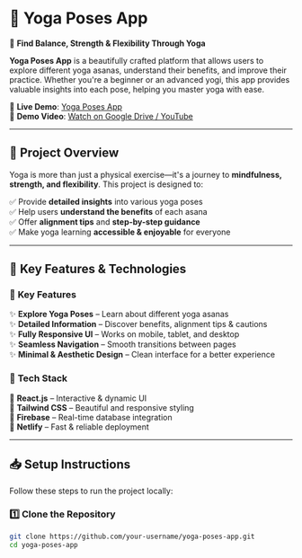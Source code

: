 # 🧘 Yoga Poses App  

🌿 **Find Balance, Strength & Flexibility Through Yoga**  

**Yoga Poses App** is a beautifully crafted platform that allows users to explore different yoga asanas, understand their benefits, and improve their practice. Whether you're a beginner or an advanced yogi, this app provides valuable insights into each pose, helping you master yoga with ease.

🔗 **Live Demo**: [Yoga Poses App](https://shaktimudra.netlify.app/)  
🎥 **Demo Video**: [Watch on Google Drive / YouTube](#)

---

## 🌟 Project Overview  

Yoga is more than just a physical exercise—it's a journey to **mindfulness, strength, and flexibility**. This project is designed to:  

✅ Provide **detailed insights** into various yoga poses  
✅ Help users **understand the benefits** of each asana  
✅ Offer **alignment tips** and **step-by-step guidance**  
✅ Make yoga learning **accessible & enjoyable** for everyone  

---

## 🚀 Key Features & Technologies  

### 🔹 **Key Features**  
✨ **Explore Yoga Poses** – Learn about different yoga asanas  
✨ **Detailed Information** – Discover benefits, alignment tips & cautions  
✨ **Fully Responsive UI** – Works on mobile, tablet, and desktop  
✨ **Seamless Navigation** – Smooth transitions between pages  
✨ **Minimal & Aesthetic Design** – Clean interface for a better experience  

### 🔧 **Tech Stack**  
🔹 **React.js** – Interactive & dynamic UI  
🔹 **Tailwind CSS** – Beautiful and responsive styling  
🔹 **Firebase** – Real-time database integration  
🔹 **Netlify** – Fast & reliable deployment  

---

## 📥 Setup Instructions  

Follow these steps to run the project locally:  

### **1️⃣ Clone the Repository**  
```bash
git clone https://github.com/your-username/yoga-poses-app.git
cd yoga-poses-app
